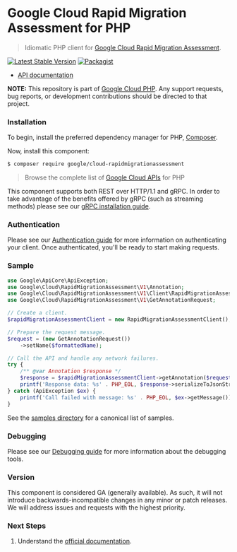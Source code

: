 # Google Cloud Rapid Migration Assessment for PHP

> Idiomatic PHP client for [Google Cloud Rapid Migration Assessment](https://cloud.google.com/solutions/cloud-migration-program).

[![Latest Stable Version](https://poser.pugx.org/google/cloud-rapidmigrationassessment/v/stable)](https://packagist.org/packages/google/cloud-rapidmigrationassessment) [![Packagist](https://img.shields.io/packagist/dm/google/cloud-rapidmigrationassessment.svg)](https://packagist.org/packages/google/cloud-rapidmigrationassessment)

* [API documentation](https://cloud.google.com/php/docs/reference/cloud-rapidmigrationassessment/latest)

**NOTE:** This repository is part of [Google Cloud PHP](https://github.com/googleapis/google-cloud-php). Any
support requests, bug reports, or development contributions should be directed to
that project.

### Installation

To begin, install the preferred dependency manager for PHP, [Composer](https://getcomposer.org/).

Now, install this component:

```sh
$ composer require google/cloud-rapidmigrationassessment
```

> Browse the complete list of [Google Cloud APIs](https://cloud.google.com/php/docs/reference)
> for PHP

This component supports both REST over HTTP/1.1 and gRPC. In order to take advantage of the benefits
offered by gRPC (such as streaming methods) please see our
[gRPC installation guide](https://cloud.google.com/php/grpc).

### Authentication

Please see our [Authentication guide](https://github.com/googleapis/google-cloud-php/blob/main/AUTHENTICATION.md) for more information
on authenticating your client. Once authenticated, you'll be ready to start making requests.

### Sample

```php
use Google\ApiCore\ApiException;
use Google\Cloud\RapidMigrationAssessment\V1\Annotation;
use Google\Cloud\RapidMigrationAssessment\V1\Client\RapidMigrationAssessmentClient;
use Google\Cloud\RapidMigrationAssessment\V1\GetAnnotationRequest;

// Create a client.
$rapidMigrationAssessmentClient = new RapidMigrationAssessmentClient();

// Prepare the request message.
$request = (new GetAnnotationRequest())
    ->setName($formattedName);

// Call the API and handle any network failures.
try {
    /** @var Annotation $response */
    $response = $rapidMigrationAssessmentClient->getAnnotation($request);
    printf('Response data: %s' . PHP_EOL, $response->serializeToJsonString());
} catch (ApiException $ex) {
    printf('Call failed with message: %s' . PHP_EOL, $ex->getMessage());
}
```

See the [samples directory](https://github.com/googleapis/google-cloud-php-rapidmigrationassessment/tree/main/samples) for a canonical list of samples.

### Debugging

Please see our [Debugging guide](https://github.com/googleapis/google-cloud-php/blob/main/DEBUG.md)
for more information about the debugging tools.

### Version

This component is considered GA (generally available). As such, it will not introduce backwards-incompatible changes in
any minor or patch releases. We will address issues and requests with the highest priority.

### Next Steps

1. Understand the [official documentation](https://cloud.google.com/migration-center/docs/api).
